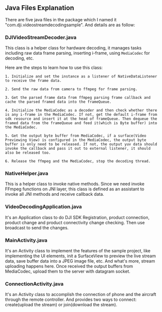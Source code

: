 ## Java Files Explanation
There are five java files in the package which I named it "com.dji.videostreamdecodingsample". And details are as follow:

### DJIVideoStreamDecoder.java

   This class is a helper class for hardware decoding, it manages tasks including raw data frame parsing, inserting i-frame, using `MediaCodec` for decoding, etc. 
   
   Here are the steps to learn how to use this class:
   
    1. Initialize and set the instance as a listener of NativeDataListener to receive the frame data.

    2. Send the raw data from camera to ffmpeg for frame parsing.
 
    3. Get the parsed frame data from ffmpeg parsing frame callback and cache the parsed framed data into the frameQueue.
 
    4. Initialize the MediaCodec as a decoder and then check whether there is any i-frame in the MediaCodec. If not, get the default i-frame from sdk resource and insert it at the head of frameQueue. Then dequeue the framed data from the frameQueue and feed it(which is Byte buffer) into the MediaCodec.

    5. Get the output byte buffer from MediaCodec, if a surface(Video Previewing View) is configured in the MediaCodec, the output byte buffer is only need to be released. If not, the output yuv data should invoke the callback and pass it out to external listener, it should also be released too.

    6. Release the ffmpeg and the MediaCodec, stop the decoding thread.

### NativeHelper.java

  This is a helper class to invoke native methods. Since we need invoke FFmpeg functions on JNI layer, this class is defined as an assistant to invoke all JNI methods and receive callback data.

### VideoDecodingApplication.java

  It's an Application class to do DJI SDK Registration, product connection, product change and product connectivity change checking. Then use broadcast to send the changes.

### MainActivity.java

  It's an Activity class to implement the features of the sample project, like implementing the UI elements, init a SurfaceView to preview the live stream data, save buffer data into a JPEG image file, etc. And what's more, stream uploading happens here. Once received the output buffers from MediaCodec, upload them to the server with datagram socket.

### ConnectionActivity.java

  It's an Activity class to accomplish the connection of phone and the aircraft through the remote controller. And provides two ways to connect: create(upload the stream) or join(download the stream).
